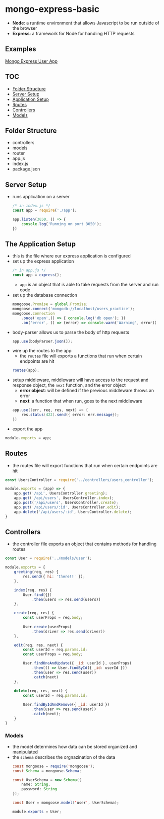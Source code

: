# mongo-express-basic
- **Node**: a runtime environment that allows Javascript to be run outside of the browser
- **Express**: a framework for Node for handling HTTP requests 

## Examples 
[Mongo Express User App](https://github.com/mlizchap/mongo-express-user-app)

## TOC
- [Folder Structure](#folder-structure)
- [Server Setup](#server-setup)
- [Application Setup](#the-application-setup)
- [Routes](#routes)
- [Controllers](#controllers)
- [Models](#models)

## Folder Structure
- controllers
- models
- router 
- app.js
- index.js
- package.json 

## Server Setup
- runs application on a server 
    ```javascript
    /* in index.js */
    const app = require('./app');

    app.listen(3050, () => {
        console.log('Running on port 3050');
    })
    ```

## The Application Setup
- this is the file where our express application is configured
- set up the express application 
    ```javascript
    /* in app.js */
    const app = express();
    ```
    - `app` is an object that is able to take requests from the server and run code 
- set up the database connection
    ```javascript
    mongoose.Promise = global.Promise;
    mongoose.connect('mongodb://localhost/users_practice');
    mongoose.connection 
        .once('open',() => { console.log('db open'); })
        .on('error', () => (error) => console.warn('Warning', error))
    ```
- body-parser allows us to parse the body of http requests 
    ```javascript
    app.use(bodyParser.json());
    ```
- wire up the routes to the app
    - the `routes` file will exports a functions that run when certain endpoints are hit 
    ```javascript
    routes(app);
    ```
- setup middleware, middleware will have access to the request and response object, the `next` function, and the error object 
    - **error object**: will be defined if the previous middleware throws an error
    - **next**: a function that when run, goes to the next middleware
    ```java
    app.use((err, req, res, next) => {
        res.status(422).send({ error: err.message});
    })
    ```
- export the app 
```javascript
module.exports = app;
```

## Routes
- the routes file will export functions that run when certain endpoints are hit 
```javascript
const UsersController = require('../controllers/users_controller');

module.exports = (app) => {
    app.get('/api', UsersController.greeting);
    app.get('/api/users', UsersController.index);
    app.post('/api/users', UsersController.create);
    app.put('/api/users/:id', UsersController.edit);
    app.delete('/api/users/:id', UsersController.delete);
}
```

## Controllers 
- the controller file exports an object that contains methods for handling routes 
```javascript
const User = require('../models/user');

module.exports = {
    greeting(req, res) {
        res.send({ hi: 'there!!' });
    },

    index(req, res) {
        User.find({})
            .then(users => res.send(users))
    },

    create(req, res) {
        const userProps = req.body;
        
        User.create(userProps)
            .then(driver => res.send(driver))
    },

    edit(req, res, next) {
        const userId = req.params.id;
        const userProps = req.body;

        User.findOneAndUpdate({ _id: userId }, userProps)
            .then(() => User.findById({ _id: userId }))
            .then(user => res.send(user))
            .catch(next)
    },
    
    delete(req, res, next) {
        const userId = req.params.id;

        User.findByIdAndRemove({ _id: userId }) 
            .then(user => res.send(user))
            .catch(next);
    }
}
```

### Models 
- the model determines how data can be stored organized and manipulated 
- the `schema` describes the orgnazination of the data
    ```java
    const mongoose = require('mongoose');
    const Schema = mongoose.Schema;

    const UserSchema = new Schema({
        name: String,
        password: String 
    });

    const User = mongoose.model('user', UserSchema);

    module.exports = User;
    ```
